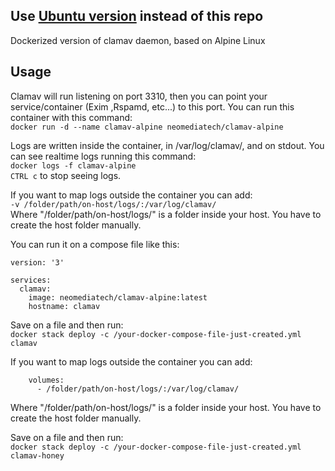 ## Use [Ubuntu version](https://github.com/Neomediatech/clamav) instead of this repo

Dockerized version of clamav daemon, based on Alpine Linux

## Usage
Clamav will run listening on port 3310, then you can point your service/container (Exim ,Rspamd, etc...) to this port.
You can run this container with this command:  
`docker run -d --name clamav-alpine neomediatech/clamav-alpine`  

Logs are written inside the container, in /var/log/clamav/, and on stdout. You can see realtime logs running this command:  
`docker logs -f clamav-alpine`  
`CTRL c` to stop seeing logs.  

If you want to map logs outside the container you can add:  
`-v /folder/path/on-host/logs/:/var/log/clamav/`  
Where "/folder/path/on-host/logs/" is a folder inside your host. You have to create the host folder manually.  

You can run it on a compose file like this:  

```
version: '3'  

services:  
  clamav:  
    image: neomediatech/clamav-alpine:latest  
    hostname: clamav  
```
Save on a file and then run:  
`docker stack deploy -c /your-docker-compose-file-just-created.yml clamav`

If you want to map logs outside the container you can add:  
```
    volumes:
      - /folder/path/on-host/logs/:/var/log/clamav/
```
Where "/folder/path/on-host/logs/" is a folder inside your host. You have to create the host folder manually.

Save on a file and then run:  
`docker stack deploy -c /your-docker-compose-file-just-created.yml clamav-honey`  
